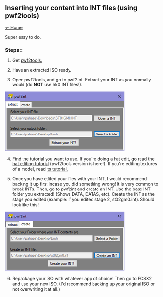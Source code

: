 ## Inserting your content into INT files (using pwf2tools)

[← Home](https://ptrguide.github.io)

Super easy to do. 

### Steps::

1. Get [pwf2tools.](./zip/pwf2tools-v12-beta2.zip)

2. Have an extracted ISO ready.

3. Open pwf2tools, and go to pwf2int. Extract your INT as you normally would (do **NOT**  use hk0 INT files!).

![pwf2inte](./img/pwf2ext.png)

4. Find the tutorial you want to use. If you're doing a hat edit, go read the [hat editing tutorial](https://ptrguide.github.io/hat-editing) (pwf2tools version is here!). If you're editing textures of a model, read [its tutorial.](https://ptrguide.github.io/edit-textures-of-models) 

5. Once you have edited your files with your INT, I would recommend backing it up first incase you did something wrong! It is very common to break INTs. Then, go to pwf2int and create an INT. Use the base INT folder you extracted! (Shows DATA, DATAS, etc). Create the INT as the stage you edited (example: if you edited stage 2, st02gm0.int). Should look like this!

![pwf2intc](./img/pwf2create.png)

6. Repackage your ISO with whatever app of choice! Then go to PCSX2 and use your new ISO. (I'd recommend backing up your original ISO or not overwriting it at all.)